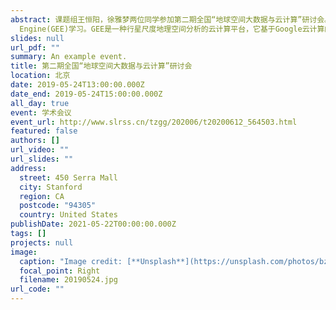 ```yaml
---
abstract: 课题组王恒阳，徐雅梦两位同学参加第二期全国“地球空间大数据与云计算”研讨会。本次会议主要内容为Google Earth
  Engine(GEE)学习。GEE是一种行星尺度地理空间分析的云计算平台，它基于Google云计算的强大能力广泛用于自然灾害，水资源管理，气候检测和环境保护等社会问题。
slides: null
url_pdf: ""
summary: An example event.
title: 第二期全国“地球空间大数据与云计算”研讨会
location: 北京
date: 2019-05-24T13:00:00.000Z
date_end: 2019-05-24T15:00:00.000Z
all_day: true
event: 学术会议
event_url: http://www.slrss.cn/tzgg/202006/t20200612_564503.html
featured: false
authors: []
url_video: ""
url_slides: ""
address:
  street: 450 Serra Mall
  city: Stanford
  region: CA
  postcode: "94305"
  country: United States
publishDate: 2021-05-22T00:00:00.000Z
tags: []
projects: null
image:
  caption: "Image credit: [**Unsplash**](https://unsplash.com/photos/bzdhc5b3Bxs)"
  focal_point: Right
  filename: 20190524.jpg
url_code: ""
---
```

